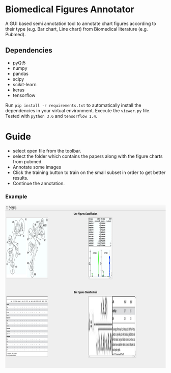 # Biomedical Figures Annotator 

A GUI based semi annotation tool to annotate chart figures according to their type (e.g. Bar chart, Line chart) from Biomedical literature (e.g. Pubmed).  

## Dependencies
* pyQt5
* numpy
* pandas
* scipy
* scikit-learn
* keras
* tensorflow

Run `pip install -r requirements.txt` to automatically install the dependencies in your virtual environment. Execute the `viewer.py` file. Tested with `python 3.6` and `tensorflow 1.4`. 

# Guide
*  select open file from the toolbar.
* select the folder which contains the papers along with the figure charts from pubmed.
* Annotate some images 
* Click the training button to train on the small subset in order to get better results.
* Continue the annotation.

### Example

<img src="https://github.com/dimimal/Biomedical_Figures_Annotation/blob/master/Pictures/show_4.png" width="512" height="512">

